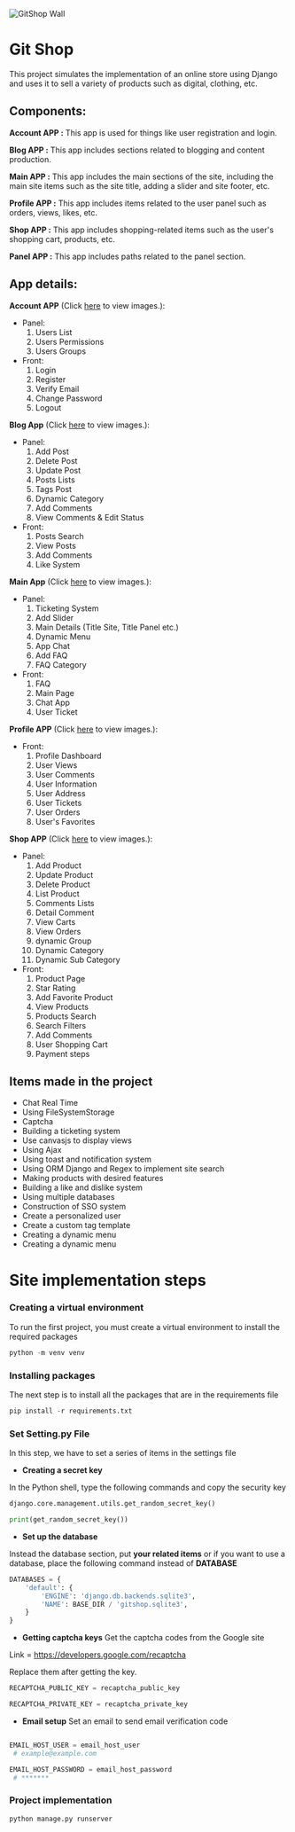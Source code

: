 ![GitShop Wall](https://github.com/mojikarimi/gitshop/blob/master/Media/ImagesApp/Wallpaper/image2-wall.png)
# Git Shop


This project simulates the implementation of an online store using Django and uses it to sell a variety of products such as digital, clothing, etc.




## Components:
  
**Account APP :** This app is used for things like user registration and login.

**Blog APP :** This app includes sections related to blogging and content production.

**Main APP :** This app includes the main sections of the site, including the main site items such as the site title, adding a slider and site footer, etc.

**Profile APP :** This app includes items related to the user panel such as orders, views, likes, etc.

**Shop APP :** This app includes shopping-related items such as the user's shopping cart, products, etc.

**Panel APP :** This app includes paths related to the panel section.

## App details:

**Account APP** (Click [here](https://github.com/mojikarimi/gitshop/tree/master/Media/ImagesApp/Account) to view images.):  
* Panel:
  1. Users List
  2. Users Permissions
  3. Users Groups
* Front:
  1. Login
  2. Register
  3. Verify Email
  4. Change Password
  5. Logout

**Blog App** (Click [here](https://github.com/mojikarimi/gitshop/tree/master/Media/ImagesApp/Blog) to view images.): 
* Panel:
  1. Add Post
  2. Delete Post
  3. Update Post
  4. Posts Lists
  5. Tags Post
  6. Dynamic Category
  7. Add Comments
  8. View Comments & Edit Status
* Front:
  1. Posts Search
  2. View Posts
  3. Add Comments
  4. Like System

**Main App** (Click [here](https://github.com/mojikarimi/gitshop/tree/master/Media/ImagesApp/Main) to view images.): 
* Panel:
  1. Ticketing System
  2. Add Slider
  3. Main Details (Title Site, Title Panel etc.)
  4. Dynamic Menu
  5. App Chat
  6. Add FAQ
  7. FAQ Category
* Front:
  1. FAQ
  2. Main Page
  3. Chat App
  4. User Ticket

**Profile APP** (Click [here](https://github.com/mojikarimi/gitshop/tree/master/Media/ImagesApp/Profile) to view images.):
* Front:
  1. Profile Dashboard
  2. User Views
  3. User Comments
  4. User Information
  5. User Address
  6. User Tickets
  7. User Orders
  8. User's Favorites

**Shop APP** (Click [here](https://github.com/mojikarimi/gitshop/tree/master/Media/ImagesApp/Shop) to view images.):
* Panel:
  1. Add Product
  2. Update Product
  3. Delete Product
  4. List Product
  5. Comments Lists
  6. Detail Comment
  7. View Carts
  8. View Orders
  9. dynamic Group
  10. Dynamic Category
  11. Dynamic Sub Category
* Front:
  1. Product Page
  2. Star Rating
  3. Add Favorite Product
  4. View Products
  5. Products Search
  6. Search Filters
  7. Add Comments
  8. User Shopping Cart
  9. Payment steps



## Items made in the project
- Chat Real Time
- Using FileSystemStorage
- Captcha
- Building a ticketing system
- Use canvasjs to display views
- Using Ajax
- Using toast and notification system
- Using ORM Django and Regex to implement site search
- Making products with desired features
- Building a like and dislike system
- Using multiple databases
- Construction of SSO system
- Create a personalized user
- Create a custom tag template
- Creating a dynamic menu
- Creating a dynamic menu



# Site implementation steps
### Creating a virtual environment

To run the first project, you must create a virtual environment to install the required packages

```python
python -m venv venv
```
### Installing packages
The next step is to install all the packages that are in the requirements file

```python
pip install -r requirements.txt
```
### Set Setting.py File
In this step, we have to set a series of items in the settings file

- **Creating a secret key**

In the Python shell, type the following commands and copy the security key


```python
django.core.management.utils.get_random_secret_key()

print(get_random_secret_key())
```

- **Set up the database**

Instead the database section, put **your related items** or if you want to use a database, place the following command instead of **DATABASE**

```python
DATABASES = {
    'default': {
        'ENGINE': 'django.db.backends.sqlite3',
        'NAME': BASE_DIR / 'gitshop.sqlite3',
    }
}
```

- **Getting captcha keys**
Get the captcha codes from the Google site

Link = https://developers.google.com/recaptcha

Replace them after getting the key.

```python
RECAPTCHA_PUBLIC_KEY = recaptcha_public_key

RECAPTCHA_PRIVATE_KEY = recaptcha_private_key

```
- **Email setup**
Set an email to send email verification code

```python

EMAIL_HOST_USER = email_host_user
 # example@example.com

EMAIL_HOST_PASSWORD = email_host_password
 # *******

```
### Project implementation

```python
python manage.py runserver
```
